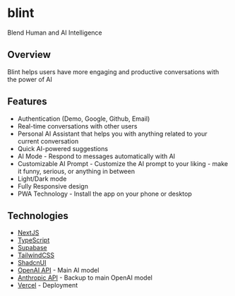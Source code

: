 # blint

Blend Human and AI Intelligence

## Overview

Blint helps users have more engaging and productive conversations with the power of AI

## Features

-   Authentication (Demo, Google, Github, Email)
-   Real-time conversations with other users
-   Personal AI Assistant that helps you with anything related to your current conversation
-   Quick AI-powered suggestions
-   AI Mode - Respond to messages automatically with AI
-   Customizable AI Prompt - Customize the AI prompt to your liking - make it funny, serious, or anything in between
-   Light/Dark mode
-   Fully Responsive design
-   PWA Technology - Install the app on your phone or desktop

## Technologies

-   [NextJS](https://nextjs.org/)
-   [TypeScript](https://www.typescriptlang.org/)
-   [Supabase](https://supabase.io/)
-   [TailwindCSS](https://tailwindcss.com/)
-   [ShadcnUI](https://shadcnui.com/)
-   [OpenAI API](https://openai.com/) - Main AI model
-   [Anthropic API](https://anthropic.com/) - Backup to main OpenAI model
-   [Vercel](https://vercel.com/) - Deployment
